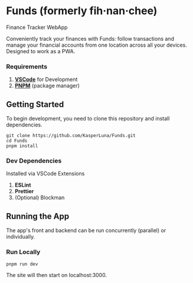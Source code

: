 # Funds (formerly fih·nan·chee)
 Finance Tracker WebApp
 
Conveniently track your finances with Funds: follow transactions and manage your financial accounts from one location across all your devices. Designed to work as a PWA.


 ### Requirements
 1. [**VSCode**](https://code.visualstudio.com/download) for Development
 2. [**PNPM**](https://pnpm.io/installation) (package manager)
 
 ## Getting Started
To begin development, you need to clone this repository and install dependencies.

```
git clone https://github.com/KasperLuna/Funds.git
cd Funds
pnpm install
```


### Dev Dependencies 
Installed via VSCode Extensions
 1. **ESLint**
 2. **Prettier**
 3. (Optional) Blockman

## Running the App
The app's front and backend can be run concurrently (parallel) or individually.

### Run Locally
```
pnpm run dev
```
The site will then start on localhost:3000.